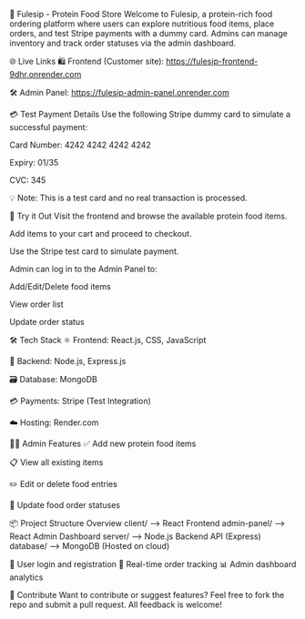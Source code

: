 🥗 Fulesip - Protein Food Store
Welcome to Fulesip, a protein-rich food ordering platform where users can explore nutritious food items, place orders, and test Stripe payments with a dummy card. 
Admins can manage inventory and track order statuses via the admin dashboard.

🌐 Live Links
🛍️ Frontend (Customer site): https://fulesip-frontend-9dhr.onrender.com

🛠️ Admin Panel: https://fulesip-admin-panel.onrender.com

💳 Test Payment Details
Use the following Stripe dummy card to simulate a successful payment:

Card Number: 4242 4242 4242 4242

Expiry: 01/35

CVC: 345

💡 Note: This is a test card and no real transaction is processed.

🧪 Try it Out
Visit the frontend and browse the available protein food items.

Add items to your cart and proceed to checkout.

Use the Stripe test card to simulate payment.

Admin can log in to the Admin Panel to:

Add/Edit/Delete food items

View order list

Update order status

🛠️ Tech Stack
⚛️ Frontend: React.js, CSS, JavaScript

🧠 Backend: Node.js, Express.js

🗃️ Database: MongoDB

💳 Payments: Stripe (Test Integration)

☁️ Hosting: Render.com

👨‍💻 Admin Features
✅ Add new protein food items

📋 View all existing items

✏️ Edit or delete food entries

🔄 Update food order statuses

📦 Project Structure Overview
client/         --> React Frontend
admin-panel/    --> React Admin Dashboard
server/         --> Node.js Backend API (Express)
database/       --> MongoDB (Hosted on cloud)

🔐 User login and registration
📝 Real-time order tracking
📊 Admin dashboard analytics

🙌 Contribute
Want to contribute or suggest features? Feel free to fork the repo and submit a pull request. All feedback is welcome!

